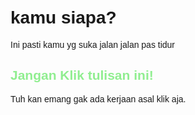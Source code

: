 <html>
<head>
  <title>Contoh Klik Sederhana</title>
  <style>
    body {
      font-family: Arial, sans-serif;
      padding: 20px;
    }
    h1 {
      cursor: pointed;
      color: pinkred;
    }
    h2 {
      cursor: pointed;
      color: lightgreen;
    }
    button {
      font-size: 18px;
      padding: 10px 20px;
      margin: 10px 0;
      cursor: pointer;
    }

    .pesan {
      display: none;
      margin: 10px 0;
      padding: 10px;
      border-left: 4px solid #007BFF;
      background-color: #f0f8ff;
      cursor: pointer;
      animation: fadeIn 0.5s ease-in-out;
    }
    @keyframes fadeIn {
      from {opacity: 0;}
      to {opacity: 1;}
    }
  </style>
</head>
<body>
  <h1 onclick="toggle('pesan1')">kamu siapa?</h1>
  <p id="pesan1" class="pesan" onclick="window.open('', '_blank')">
    Ini pasti kamu yg suka jalan jalan pas tidur
  </p>
  <h2 onclick="toggle('pesan1')">Jangan Klik tulisan ini!</h2>
  <p id="pesan1" class="pesan" onclick="window.open('', '_blank')">
    Tuh kan emang gak ada kerjaan asal klik aja.
  </p>
  <script>
    function toggle(id) {
      const el = document.getElementById(id);
      el.style.display = (el.style.display === "none") ? "block" : "none";
    }
  </script>
</body>
</html>

